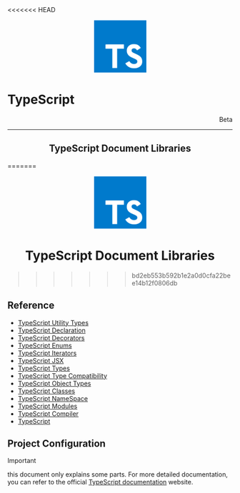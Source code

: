 <link rel="stylesheet" href="https://cdn.jsdelivr.net/npm/bootstrap-icons@1.5.0/font/bootstrap-icons.css">
<<<<<<< HEAD
<link rel="stylesheet" href="../../lib/doc_style.css">

<p align="center"><img alt="react-js" src="../media/typescript.svg" width="120"/></p>
<h1 style="text-align:left;">TypeScript</h1>

<p style="text-align:right">Beta</p>

------------------------------------------------------------------------------------

<h2 align="center">TypeScript Document Libraries <i class="bi bi-journals"></i></h2>
=======
<link rel="stylesheet" href="../source.css">

<p align="center"><img alt="react-js" src="../media/typescript.svg" width="120"/></p>
<h1 style="text-align:center;">TypeScript Document Libraries <i class="bi bi-journals"></i></h1>

>>>>>>> bd2eb553b592b1e2a0d0cfa22bee14b12f0806db

## Reference
* [TypeScript Utility Types](ts-utility-types.md)
* [TypeScript Declaration](ts-declaration.md)
* [TypeScript Decorators](ts-decorators.md)
* [TypeScript Enums](ts-enums.md)
* [TypeScript Iterators](ts-iterators.md)
* [TypeScript JSX](ts-jsx.md)
* [TypeScript Types](ts-types.md)
* [TypeScript Type Compatibility](ts-type-compatibility.md)
* [TypeScript Object Types](ts-object-types.md)
* [TypeScript Classes](ts-classes.md)
* [TypeScript NameSpace](ts-namespace.md)
* [TypeScript Modules](ts-modules.md)
* [TypeScript Compiler](ts-compiler.md)
* [TypeScript](ts-deep-dive.md)


## Project Configuration










> [!IMPORTANT]
> this document only explains some parts. For more detailed documentation, you can refer to the official [TypeScript documentation](https://www.typescriptlang.org/docs) website.















